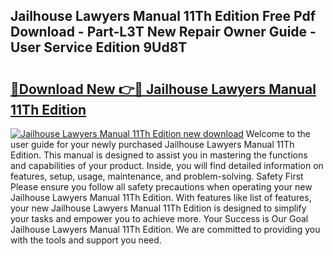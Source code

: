 ## Jailhouse Lawyers Manual 11Th Edition Free Pdf Download - Part-L3T New Repair Owner Guide - User Service Edition 9Ud8T

# <h2><a href="http://bc41012.oget.top/?id=Jailhouse+Lawyers+Manual+11Th+Edition">🔗Download New 👉🔴 Jailhouse Lawyers Manual 11Th Edition</a></h2>

[![Jailhouse Lawyers Manual 11Th Edition new download](https://i.imgur.com/5g1atiW.png)](http://bc41012.oget.top/?id=Jailhouse+Lawyers+Manual+11Th+Edition)
Welcome to the user guide for your newly purchased Jailhouse Lawyers Manual 11Th Edition. This manual is designed to assist you in mastering the functions and capabilities of your product. Inside, you will find detailed information on features, setup, usage, maintenance, and problem-solving. Safety First Please ensure you follow all safety precautions when operating your new Jailhouse Lawyers Manual 11Th Edition. With features like list of features, your new Jailhouse Lawyers Manual 11Th Edition is designed to simplify your tasks and empower you to achieve more. Your Success is Our Goal Jailhouse Lawyers Manual 11Th Edition. We are committed to providing you with the tools and support you need.
